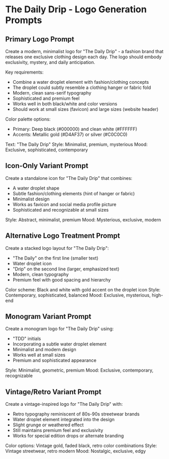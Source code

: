 # The Daily Drip - Logo Generation Prompts

## Primary Logo Prompt

Create a modern, minimalist logo for "The Daily Drip" - a fashion brand that releases one exclusive clothing design each day. The logo should embody exclusivity, mystery, and daily anticipation.

Key requirements:
- Combine a water droplet element with fashion/clothing concepts
- The droplet could subtly resemble a clothing hanger or fabric fold
- Modern, clean sans-serif typography
- Sophisticated and premium feel
- Works well in both black/white and color versions
- Should work at small sizes (favicon) and large sizes (website header)

Color palette options:
- Primary: Deep black (#000000) and clean white (#FFFFFF)
- Accents: Metallic gold (#D4AF37) or silver (#C0C0C0)

Text: "The Daily Drip"
Style: Minimalist, premium, mysterious
Mood: Exclusive, sophisticated, contemporary

## Icon-Only Variant Prompt

Create a standalone icon for "The Daily Drip" that combines:
- A water droplet shape
- Subtle fashion/clothing elements (hint of hanger or fabric)
- Minimalist design
- Works as favicon and social media profile picture
- Sophisticated and recognizable at small sizes

Style: Abstract, minimalist, premium
Mood: Mysterious, exclusive, modern

## Alternative Logo Treatment Prompt

Create a stacked logo layout for "The Daily Drip":
- "The Daily" on the first line (smaller text)
- Water droplet icon
- "Drip" on the second line (larger, emphasized text)
- Modern, clean typography
- Premium feel with good spacing and hierarchy

Color scheme: Black and white with gold accent on the droplet icon
Style: Contemporary, sophisticated, balanced
Mood: Exclusive, mysterious, high-end

## Monogram Variant Prompt

Create a monogram logo for "The Daily Drip" using:
- "TDD" initials
- Incorporating a subtle water droplet element
- Minimalist and modern design
- Works well at small sizes
- Premium and sophisticated appearance

Style: Minimalist, geometric, premium
Mood: Exclusive, contemporary, recognizable

## Vintage/Retro Variant Prompt

Create a vintage-inspired logo for "The Daily Drip" with:
- Retro typography reminiscent of 80s-90s streetwear brands
- Water droplet element integrated into the design
- Slight grunge or weathered effect
- Still maintains premium feel and exclusivity
- Works for special edition drops or alternate branding

Color options: Vintage gold, faded black, retro color combinations
Style: Vintage streetwear, retro modern
Mood: Nostalgic, exclusive, edgy